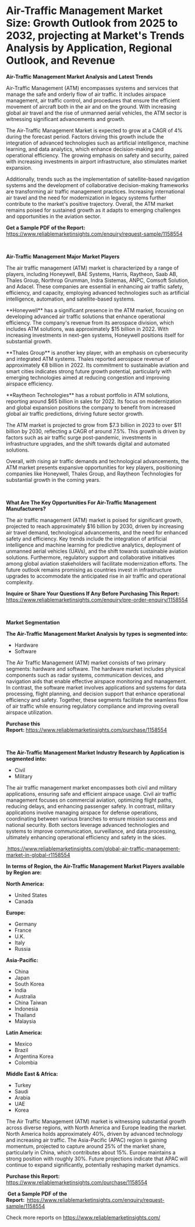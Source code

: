 <p><h1>Air-Traffic Management Market Size: Growth Outlook from 2025 to 2032, projecting at Market's Trends Analysis by Application, Regional Outlook, and Revenue</h1></p><p><strong>Air-Traffic Management Market Analysis and Latest Trends</strong></p>
<p><p>Air-Traffic Management (ATM) encompasses systems and services that manage the safe and orderly flow of air traffic. It includes airspace management, air traffic control, and procedures that ensure the efficient movement of aircraft both in the air and on the ground. With increasing global air travel and the rise of unmanned aerial vehicles, the ATM sector is witnessing significant advancements and growth.</p><p>The Air-Traffic Management Market is expected to grow at a CAGR of 4% during the forecast period. Factors driving this growth include the integration of advanced technologies such as artificial intelligence, machine learning, and data analytics, which enhance decision-making and operational efficiency. The growing emphasis on safety and security, paired with increasing investments in airport infrastructure, also stimulates market expansion.</p><p>Additionally, trends such as the implementation of satellite-based navigation systems and the development of collaborative decision-making frameworks are transforming air traffic management practices. Increasing international air travel and the need for modernization in legacy systems further contribute to the market's positive trajectory. Overall, the ATM market remains poised for sustained growth as it adapts to emerging challenges and opportunities in the aviation sector.</p></p>
<p><strong>Get a Sample PDF of the Report:&nbsp;</strong> <a href="https://www.reliablemarketinsights.com/enquiry/request-sample/1158554?utm_campaign=2185&utm_medium=2&utm_source=Github&utm_content=ia&utm_term=22032025&utm_id=air-traffic-management">https://www.reliablemarketinsights.com/enquiry/request-sample/1158554</a></p>
<p>&nbsp;</p>
<p><strong>Air-Traffic Management Major Market Players</strong></p>
<p><p>The air traffic management (ATM) market is characterized by a range of players, including Honeywell, BAE Systems, Harris, Raytheon, Saab AB, Thales Group, Northrop Grumman, Indra Sistemas, ANPC, Comsoft Solution, and Adacel. These companies are essential in enhancing air traffic safety, efficiency, and capacity, employing advanced technologies such as artificial intelligence, automation, and satellite-based systems.</p><p>**Honeywell** has a significant presence in the ATM market, focusing on developing advanced air traffic solutions that enhance operational efficiency. The company's revenue from its aerospace division, which includes ATM solutions, was approximately $15 billion in 2022. With increasing investments in next-gen systems, Honeywell positions itself for substantial growth.</p><p>**Thales Group** is another key player, with an emphasis on cybersecurity and integrated ATM systems. Thales reported aerospace revenue of approximately €8 billion in 2022. Its commitment to sustainable aviation and smart cities indicates strong future growth potential, particularly with emerging technologies aimed at reducing congestion and improving airspace efficiency.</p><p>**Raytheon Technologies** has a robust portfolio in ATM solutions, reporting around $65 billion in sales for 2022. Its focus on modernization and global expansion positions the company to benefit from increased global air traffic predictions, driving future sector growth.</p><p>The ATM market is projected to grow from $7.3 billion in 2023 to over $11 billion by 2030, reflecting a CAGR of around 7.5%. This growth is driven by factors such as air traffic surge post-pandemic, investments in infrastructure upgrades, and the shift towards digital and automated solutions.</p><p>Overall, with rising air traffic demands and technological advancements, the ATM market presents expansive opportunities for key players, positioning companies like Honeywell, Thales Group, and Raytheon Technologies for substantial growth in the coming years.</p></p>
<p>&nbsp;</p>
<p><strong>What Are The Key Opportunities For Air-Traffic Management Manufacturers?</strong></p>
<p><p>The air traffic management (ATM) market is poised for significant growth, projected to reach approximately $16 billion by 2030, driven by increasing air travel demand, technological advancements, and the need for enhanced safety and efficiency. Key trends include the integration of artificial intelligence and machine learning for predictive analytics, deployment of unmanned aerial vehicles (UAVs), and the shift towards sustainable aviation solutions. Furthermore, regulatory support and collaborative initiatives among global aviation stakeholders will facilitate modernization efforts. The future outlook remains promising as countries invest in infrastructure upgrades to accommodate the anticipated rise in air traffic and operational complexity.</p></p>
<p><strong>Inquire or Share Your Questions If Any Before Purchasing This Report:</strong> <a href="https://www.reliablemarketinsights.com/enquiry/pre-order-enquiry/1158554?utm_campaign=2185&utm_medium=2&utm_source=Github&utm_content=ia&utm_term=22032025&utm_id=air-traffic-management">https://www.reliablemarketinsights.com/enquiry/pre-order-enquiry/1158554</a></p>
<p>&nbsp;</p>
<p><strong>Market Segmentation</strong></p>
<p><strong>The Air-Traffic Management Market Analysis by types is segmented into:</strong></p>
<p><ul><li>Hardware</li><li>Software</li></ul></p>
<p><p>The Air Traffic Management (ATM) market consists of two primary segments: hardware and software. The hardware market includes physical components such as radar systems, communication devices, and navigation aids that enable effective airspace monitoring and management. In contrast, the software market involves applications and systems for data processing, flight planning, and decision support that enhance operational efficiency and safety. Together, these segments facilitate the seamless flow of air traffic while ensuring regulatory compliance and improving overall airspace utilization.</p></p>
<p><strong>Purchase this Report:&nbsp;</strong><a href="https://www.reliablemarketinsights.com/purchase/1158554?utm_campaign=2185&utm_medium=2&utm_source=Github&utm_content=ia&utm_term=22032025&utm_id=air-traffic-management">https://www.reliablemarketinsights.com/purchase/1158554</a></p>
<p>&nbsp;</p>
<p><strong>The Air-Traffic Management Market Industry Research by Application is segmented into:</strong></p>
<p><ul><li>Civil</li><li>Military</li></ul></p>
<p><p>The air traffic management market encompasses both civil and military applications, ensuring safe and efficient airspace usage. Civil air traffic management focuses on commercial aviation, optimizing flight paths, reducing delays, and enhancing passenger safety. In contrast, military applications involve managing airspace for defense operations, coordinating between various branches to ensure mission success and national security. Both sectors leverage advanced technologies and systems to improve communication, surveillance, and data processing, ultimately enhancing operational efficiency and safety in the skies.</p></p>
<p><a href="https://www.reliablemarketinsights.com/global-air-traffic-management-market-in-global-r1158554?utm_campaign=2185&utm_medium=2&utm_source=Github&utm_content=ia&utm_term=22032025&utm_id=air-traffic-management">&nbsp;https://www.reliablemarketinsights.com/global-air-traffic-management-market-in-global-r1158554</a></p>
<p><strong>In terms of Region, the Air-Traffic Management Market Players available by Region are:</strong></p>
<p>
    <p> <strong> North America: </strong>
        <ul>
            <li>United States</li>
            <li>Canada</li>
        </ul>
        </p> 
    <p> <strong> Europe: </strong>
        <ul>
            <li>Germany</li>
            <li>France</li>
            <li>U.K.</li>
            <li>Italy</li>
            <li>Russia</li>
        </ul>
        </p> 
    <p> <strong> Asia-Pacific: </strong>
        <ul>
            <li>China</li>
            <li>Japan</li>
            <li>South Korea</li>
            <li>India</li>
            <li>Australia</li>
            <li>China Taiwan</li>
            <li>Indonesia</li>
            <li>Thailand</li>
            <li>Malaysia</li>
        </ul>
        </p> 
    <p> <strong> Latin America: </strong>
        <ul>
            <li>Mexico</li>
            <li>Brazil</li>
            <li>Argentina Korea</li>
            <li>Colombia</li>
        </ul>
        </p> 
    <p> <strong> Middle East & Africa: </strong>
        <ul>
            <li>Turkey</li>
            <li>Saudi</li>
            <li>Arabia</li>
            <li>UAE</li>
            <li>Korea</li>
        </ul>
    </p>
    </p>
<p><p>The Air Traffic Management (ATM) market is witnessing substantial growth across diverse regions, with North America and Europe leading the market. North America holds approximately 40%, driven by advanced technology and increasing air traffic. The Asia-Pacific (APAC) region is gaining momentum, projected to capture around 25% of the market share, particularly in China, which contributes about 15%. Europe maintains a strong position with roughly 30%. Future projections indicate that APAC will continue to expand significantly, potentially reshaping market dynamics.</p></p>
<p><strong>Purchase this Report: </strong><a href="https://www.reliablemarketinsights.com/purchase/1158554?utm_campaign=2185&utm_medium=2&utm_source=Github&utm_content=ia&utm_term=22032025&utm_id=air-traffic-management">https://www.reliablemarketinsights.com/purchase/1158554</a></p>
<p>&nbsp;<strong>Get a Sample PDF of the Report:&nbsp;&nbsp;</strong><a href="https://www.reliablemarketinsights.com/enquiry/request-sample/1158554?utm_campaign=2185&utm_medium=2&utm_source=Github&utm_content=ia&utm_term=22032025&utm_id=air-traffic-management">https://www.reliablemarketinsights.com/enquiry/request-sample/1158554</a></p>
<p><strong></strong></p>
<p>Check more reports on <a href="https://www.reliablemarketinsights.com/?utm_campaign=2185&utm_medium=2&utm_source=Github&utm_content=ia&utm_term=22032025&utm_id=air-traffic-management">https://www.reliablemarketinsights.com/</a></p>